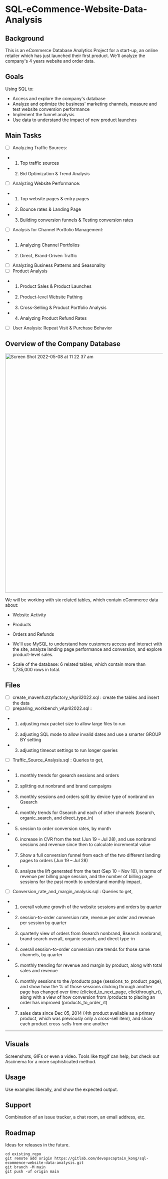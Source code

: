 # SQL-eCommence-Website-Data-Analysis

## Background

This is an eCommerce Database Analytics Project for a start-up, an online retailer which has just launched their first product. We'll analyze the company's 4 years website and order data.

## Goals

Using SQL to:

- Access and explore the company's database
- Analyze and optimize the business' marketing channels, measure and test website conversion performance
- Implement the funnel analysis
- Use data to understand the impact of new product launches

## Main Tasks

- [ ] Analyzing Traffic Sources:

* 1. Top traffic sources
* 2. Bid Optimization & Trend Analysis

- [ ] Analyzing Website Performance:

* 1. Top website pages & entry pages
* 2. Bounce rates & Landing Page
* 3. Building conversion funnels & Testing conversion rates

- [ ] Analysis for Channel Portfolio Management:

* 1. Analyzing Channel Portfolios
* 2. Direct, Brand-Driven Traffic

- [ ] Analyzing Business Patterns and Seasonality
- [ ] Product Analysis

* 1. Product Sales & Product Launches
* 2. Product-level Website Pathing
* 3. Cross-Selling & Product Portfolio Analysis
* 4. Analyzing Product Refund Rates

- [ ] User Analysis: Repeat Visit & Purchase Behavior

## Overview of the Company Database

<img width="765" alt="Screen Shot 2022-05-08 at 11 22 37 am" src="https://user-images.githubusercontent.com/85088636/167277917-fd79782a-d931-49eb-99f2-9497376add30.png">

We will be working with six related tables, which contain eCommerce data about:

- Website Activity
- Products
- Orders and Refunds
- We'll use MySQL to understand how customers access and interact with the site, analyze landing page performance and conversion, and explore product-level sales.

- Scale of the database: 6 related tables, which contain more than 1,735,000 rows in total.

## Files

- [ ] create_mavenfuzzyfactory_vApril2022.sql : create the tables and insert the data
- [ ] preparing_workbench_vApril2022.sql :

* 1. adjusting max packet size to allow large files to run

* 2. adjusting SQL mode to allow invalid dates and use a smarter GROUP BY setting

* 3. adjusting timeout settings to run longer queries

- [ ] Traffic_Source_Analysis.sql : Queries to get,

* 1. monthly trends for gsearch sessions and orders

* 2. splitting out nonbrand and brand campaigns

* 3. monthly sessions and orders split by device type of nonbrand on Gsearch

* 4. monthly trends for Gsearch and each of other channels (bsearch, organic_search, and direct_type_in)

* 5. session to order conversion rates, by month

* 6. increase in CVR from the test (Jun 19 – Jul 28), and use nonbrand sessions and revenue since then to calculate incremental value

* 7. Show a full conversion funnel from each of the two different landing pages to orders (Jun 19 – Jul 28)

* 8. analyze the lift generated from the test (Sep 10 – Nov 10), in terms of revenue per billing page session, and the number of billing page sessions for the past month to understand monthly impact.

- [ ] Conversion_rate_and_margin_analysis.sql : Queries to get,

* 1. overall volume growth of the website sessions and orders by quarter

* 2. session-to-order conversion rate, revenue per order and revenue per session by quarter

* 3. quarterly view of orders from Gsearch nonbrand, Bsearch nonbrand, brand search overall, organic search, and direct type-in

* 4. overall session-to-order conversion rate trends for those same channels, by quarter

* 5. monthly trending for revenue and margin by product, along with total sales and revenue

* 6. monthly sessions to the /products page (sessions_to_product_page), and show how the % of those sessions clicking through another page has changed over time (clicked_to_next_page, clickthrough_rt), along with a view of how conversion from /products to placing an order has improved (products_to_order_rt)

* 7. sales data since Dec 05, 2014 (4th product available as a primary product, which was previously only a cross-sell item), and show each product cross-sells from one another

---

## Visuals

Screenshots, GIFs or even a video. Tools like ttygif can help, but check out Asciinema for a more sophisticated method.

## Usage

Use examples liberally, and show the expected output.

## Support

Combination of an issue tracker, a chat room, an email address, etc.

## Roadmap

Ideas for releases in the future.

```
cd existing_repo
git remote add origin https://gitlab.com/devopscaptain_kong/sql-ecommence-website-data-analysis.git
git branch -M main
git push -uf origin main
```
